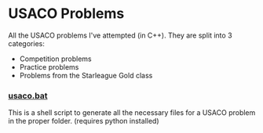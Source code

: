 # USACO Problems
All the USACO problems I've attempted (in C++).
They are split into 3 categories:
- Competition problems
- Practice problems
- Problems from the Starleague Gold class

### [usaco.bat](usaco.bat)
This is a shell script to generate all the necessary files for a USACO problem in the proper folder.
(requires python installed)
